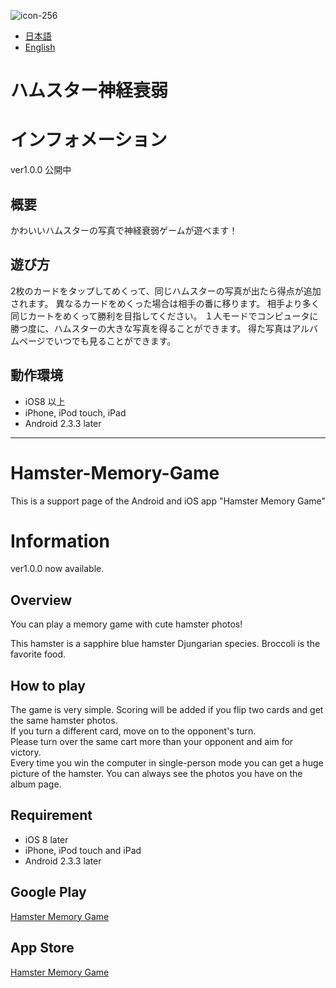 ![icon-256](https://cloud.githubusercontent.com/assets/6576679/20866680/cea3c190-ba75-11e6-85cd-6af3a9bc9b85.png)

* [日本語](#ハムスター神経衰弱)
* [English](#hamster-memory-game)

# ハムスター神経衰弱

# インフォメーション
ver1.0.0 公開中

## 概要
かわいいハムスターの写真で神経衰弱ゲームが遊べます！

## 遊び方
2枚のカードをタップしてめくって、同じハムスターの写真が出たら得点が追加されます。
異なるカードをめくった場合は相手の番に移ります。
相手より多く同じカートをめくって勝利を目指してください。
１人モードでコンピュータに勝つ度に、ハムスターの大きな写真を得ることができます。
得た写真はアルバムページでいつでも見ることができます。

## 動作環境
- iOS8  以上
- iPhone, iPod touch,  iPad
- Android 2.3.3 later

---

# Hamster-Memory-Game
This is a support page of the Android and iOS app "Hamster Memory Game"

# Information
ver1.0.0 now available.

## Overview
You can play a memory game with cute hamster photos!

This hamster is a sapphire blue hamster Djungarian species.
Broccoli is the favorite food.

## How to play
The game is very simple.
Scoring will be added if you flip two cards and get the same hamster photos.  
If you turn a different card, move on to the opponent's turn.  
Please turn over the same cart more than your opponent and aim for victory.  
Every time you win the computer in single-person mode you can get a huge picture of the hamster. You can always see the photos you have on the album page.

## Requirement
- iOS 8 later
- iPhone, iPod touch and iPad
- Android 2.3.3 later

## Google Play
<a href="https://play.google.com/store/apps/details?id=dev.travitu.hamstermemorygame" target="_blank">Hamster Memory Game</a>


## App Store
<a href="https://itunes.apple.com/us/app/hamster-memory-game-match/id1180413199?l=ja&ls=1&mt=8" target="_blank">Hamster Memory Game</a>
